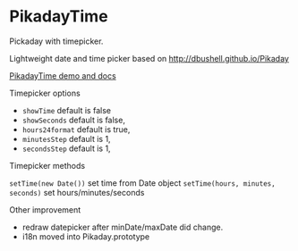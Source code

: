 PikadayTime
========

Pickaday with timepicker.

Lightweight date and time picker based on  http://dbushell.github.io/Pikaday

<p><a href="http://dio-el-claire.github.io/PikadayTime/">PikadayTime demo and docs</a></p>

Timepicker options
* `showTime` default is false
* `showSeconds` default is false,
* `hours24format` default is true,
* `minutesStep` default is 1,
* `secondsStep` default is 1,

Timepicker methods

`setTime(new Date())` set time from Date object
`setTime(hours, minutes, seconds)` set hours/minutes/seconds

Other improvement
* redraw datepicker after minDate/maxDate did change.
* i18n moved into Pikaday.prototype
